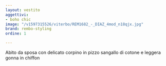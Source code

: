 ```yaml
---
layout: vestito
aggettivi:
- boho chic
image: "/v1597315526/viterbo/REM1682_-_DIAZ_4mod_n18qjx.jpg"
brand: rembo-styling
ordine: 1

---
```

Abito da sposa con delicato corpino in pizzo sangallo di cotone e leggera gonna in chiffon